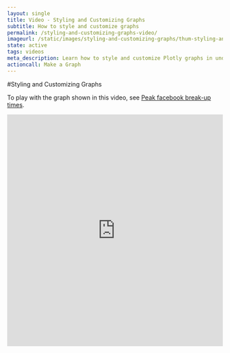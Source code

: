 ```yaml
---
layout: single
title: Video - Styling and Customizing Graphs
subtitle: How to style and customize graphs
permalink: /styling-and-customizing-graphs-video/
imageurl: /static/images/styling-and-customizing-graphs/thum-styling-and-customizing-graphs.png
state: active
tags: videos
meta_description: Learn how to style and customize Plotly graphs in under a minute. Plotly is the easiest way to make and share graphs, online and for free.
actioncall: Make a Graph
---
```


#Styling and Customizing Graphs

To play with the graph shown in this video, see [Peak facebook break-up times](https://plot.ly/181/~Dreamshot/).

<iframe src="https://www.youtube.com/embed/tzYjTcAhYhc" width="100%" height="540" frameborder="0" webkitallowfullscreen mozallowfullscreen allowfullscreen></iframe>
